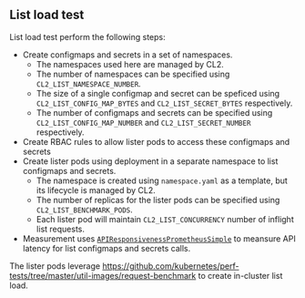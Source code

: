 ## List load test

List load test perform the following steps:
- Create configmaps and secrets in a set of namespaces.
  - The namespaces used here are managed by CL2.
  - The number of namespaces can be specified using `CL2_LIST_NAMESPACE_NUMBER`.
  - The size of a single configmap and secret can be speficed using `CL2_LIST_CONFIG_MAP_BYTES` and `CL2_LIST_SECRET_BYTES` respectively.
  - The number of configmaps and secrets can be specified using `CL2_LIST_CONFIG_MAP_NUMBER` and `CL2_LIST_SECRET_NUMBER` respectively.
- Create RBAC rules to allow lister pods to access these configmaps and secrets
- Create lister pods using deployment in a separate namespace to list configmaps and secrets.
  - The namespace is created using `namespace.yaml` as a template, but its lifecycle is managed by CL2.
  - The number of replicas for the lister pods can be specified using `CL2_LIST_BENCHMARK_PODS`.
  - Each lister pod will maintain `CL2_LIST_CONCURRENCY` number of inflight list requests.
- Measurement uses [`APIResponsivenessPrometheusSimple`](https://github.com/kubernetes/perf-tests/blob/master/clusterloader2/README.md) to meansure API latency for list configmaps and secrets calls.

The lister pods leverage https://github.com/kubernetes/perf-tests/tree/master/util-images/request-benchmark to create in-cluster list load.

